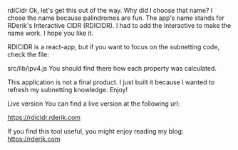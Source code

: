 rdiCidr
Ok, let's get this out of the way. Why did I choose that name? I chose the name because palindromes are fun. The app's name stands for RDerik's Interactive CIDR (RDICIDR). I had to add the Interactive to make the name work. I hope you like it.

RDICIDR is a react-app, but if you want to focus on the subnetting code, check the file:

src/lib/ipv4.js
You should find there how each property was calculated.

This application is not a final product. I just built it because I wanted to refresh my subnetting knowledge. Enjoy!

Live version
You can find a live version at the following url:

https://rdicidr.rderik.com

If you find this tool useful, you might enjoy reading my blog: https://rderik.com
